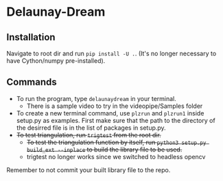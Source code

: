 # Delaunay-Dream

## Installation
Navigate to root dir and run `pip install -U .`. (It's no longer necessary to have Cython/numpy pre-installed).

## Commands
*   To run the program, type `delaunaydream` in your terminal.
    - There is a sample video to try in the videopipe/Samples folder
*   To create a new terminal command, use `plzrun` and `plzrun1` inside setup.py as examples. First make sure that the path to the directory of the desirred file is in the list of packages in setup.py.
*   <s>To test triangulation, run `trigtest` from the root dir.
    -  To test the triangulation function by itself, run `python3 setup.py build_ext --inplace` to build the library file to be used.</s>
    - trigtest no longer works since we switched to headless opencv

Remember to not commit your built library file to the repo.  

